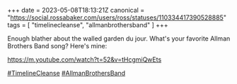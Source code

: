 +++
date = 2023-05-08T18:13:21Z
canonical = "https://social.rossabaker.com/users/ross/statuses/110334417390528885"
tags = [ "timelinecleanse", "allmanbrothersband" ]
+++

<p>Enough blather about the walled garden du jour.  What&#39;s your favorite Allman Brothers Band song?  Here&#39;s mine:</p><p><a href="https://m.youtube.com/watch?t=52&amp;v=tHcgmiQwEts" target="_blank" rel="nofollow noopener noreferrer"><span class="invisible">https://</span><span class="ellipsis">m.youtube.com/watch?t=52&amp;v=tHc</span><span class="invisible">gmiQwEts</span></a></p><p><a href="https://social.rossabaker.com/tags/TimelineCleanse" class="mention hashtag" rel="tag">#<span>TimelineCleanse</span></a> <a href="https://social.rossabaker.com/tags/AllmanBrothersBand" class="mention hashtag" rel="tag">#<span>AllmanBrothersBand</span></a></p>
